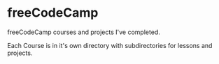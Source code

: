 # freeCodeCamp
freeCodeCamp courses and projects I've completed. 

Each Course is in it's own directory with subdirectories for lessons and projects. 
